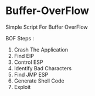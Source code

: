 # Buffer-OverFlow
Simple Script For Buffer OverFlow

BOF Steps :

1. Crash The Application
2. Find EIP
3. Control ESP
4. Identify Bad Characters
5. Find JMP ESP
6. Generate Shell Code
7. Exploit
